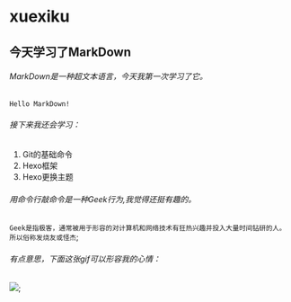 # xuexiku
## 今天学习了MarkDown

###### MarkDown是一种超文本语言，今天我第一次学习了它。


`Hello MarkDown!`


###### 接下来我还会学习：
1. Git的基础命令
1. Hexo框架
1. Hexo更换主题

###### 用命令行敲命令是一种Geek行为,我觉得还挺有趣的。


```Geek是指极客，通常被用于形容的对计算机和网络技术有狂热兴趣并投入大量时间钻研的人。所以俗称发烧友或怪杰```;


###### 有点意思，下面这张gif可以形容我的心情：

![](https://qgt-style.oss-cn-hangzhou.aliyuncs.com/newcoursep4/g1/g1-2-2/tenor.gif);
